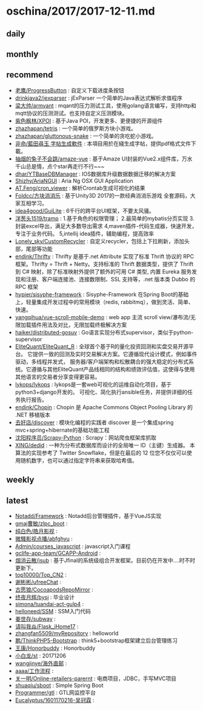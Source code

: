 # oschina/2017/2017-12-11.md



## daily



## monthly



## recommend

- [老鹰/ProgressButton](http://git.oschina.net/401328080/ProgressButton) : 自定义下载进度条按钮
- [drinkjava2/jexparser](http://git.oschina.net/drinkjava2/jexparser) : jExParser 一个简单的Java表达式解析求值程序
- [梁大帅/armyant](http://git.oschina.net/plug/armyant) : mqant的压力测试工具，使用golang语言编写，支持http和mqtt协议的压测测试。也支持自定义压测模块。
- [紫色枫林/XPOI](http://git.oschina.net/izifeng/XPOI) : 基于Java POI，开发更多、更便捷的开源组件
- [zhazhapan/tetris](http://git.oschina.net/zhazhapan_admin/tetris) : 一个简单的俄罗斯方块小游戏。
- [zhazhapan/gluttonous-snake](http://git.oschina.net/zhazhapan_admin/gluttonous-snake) : 一个简单的贪吃蛇小游戏。
- [非命/藍田尋玉 字帖生成軟件](http://git.oschina.net/antidestiny/calligraphy) : 本項目用於在綫生成字帖，提供pdf格式文件下載。
- [抽烟的兔子不会跳/amaze-vue](http://git.oschina.net/XuecongJi/amaze-vue) : 基于Amaze UI封装的Vue2.x组件库，万水千山总是情，点个star再走行不行~~~
- [dhar/YTBaseDBManager](http://git.oschina.net/dhar/YTBaseDBManager) : IOS数据库升级数据数据迁移的解决方案
- [Shizhy/AriaNGUI](http://git.oschina.net/petera/AriaNGUI) : Aria Ng OSX GUI Application
- [AT.Feng/cron_viewer](http://git.oschina.net/athurg/cron_viewer) : 解析Crontab生成可视化的结果
- [Foldcc/方块消消乐](http://git.oschina.net/Foldcc/FangKuaiXiaoXiaoLe) : 基于Unity3D 2017的一款经典消消乐游戏 全套源码，大家互相学习。
- [idea4good/GuiLite](http://git.oschina.net/idea4good/GuiLite) : 6千行的跨平台UI框架，不要太风骚。
- [洋葱头1519/tramp](http://git.oschina.net/YangCongTou1519/tramp) : 1.基于角色的权限管理； 2.最简单的mybatis分页实现 3.封装excel导出，满足大多数导出需求 4,maven插件-代码生成器，快速开发，专注于业务代码。 5,intellij idea插件，辅助编程，提高效率
- [Lonely_sky/CustomRecycler](http://git.oschina.net/customrecycler/customrecycler) : 自定义recycler，包括上下拉刷新，添加头部，尾部等功能
- [endink/Thrifty](http://git.oschina.net/endink/Thrifty) : Thrifty 是基于.net Attribute 实现了标准 Thrift 协议的 RPC 框架。Thrifty = Thrift + Netty。支持标准的 Thrift 数据类型，提供了 Thrift 到 C# 映射，除了标准映射外提供了额外的可用 C# 类型, 内置 Eureka 服务发现和注册、客户端连接池、连接数限制、SSL 支持等，.net 版本类 Dubbo 的 RPC 框架
- [hypier/sisyphe-framework](http://git.oschina.net/hypier/sisyphe-framework) : Sisyphe-Framework 在Spring Boot的基础上，轻量集成开发过程中的常用模块（redis, rabbitmq），做到灵活、简单、快速。
- [yangqihua/vue-scroll-mobile-demo](http://git.oschina.net/yangqihua/vue-scroll-mobile-demo) : web app 主流 scroll view/瀑布流/无限加载插件用法及对比，无限加载终极解决方案
- [haiker/distributed-gosuv](http://git.oschina.net/ihaiker/distributed-gosuv) : Go语言实现分布式supervisor，类似于python-supervisor
- [EliteQuant/EliteQuant_R](http://git.oschina.net/EliteQuant/EliteQuant_R) : 全球首个基于R的量化投资回测和实盘交易开源平台。 它提供一致的回测及实时交易解决方案。它遵循现代设计模式，例如事件驱动，多线程并发式， 服务器/客户端架构和松散耦合的强大稳定的分布式系统。它遵循与其他EliteQuant产品线相同的结构和绩效评估值，这使得与使用其他语言的交易者分享变得更容易。
- [lykops/lykops](http://git.oschina.net/lyk-ops/lykops) : lykops是一套web可视化的运维自动化项目，基于python3+django开发的。 可视化、简化执行ansible任务，并提供详细的任务执行报告。
- [endink/Chopin](http://git.oschina.net/endink/Chopin) : Chopin 是 Apache Commons Object Pooling Library 的 .NET 移植版本
- [去好店/discover](http://git.oschina.net/quhaodian/disconver) : 模块化编程的实践者 discover 是一个集成spring mvc+spring+hibernate的基础功能工程
- [沈阳程序员/Scrapy-Python](http://git.oschina.net/shenyangpy/scrapy) : Scrapy：网站爬虫框架库抓取
- [XING/dedid](http://git.oschina.net/dekuan/dedid) : 一种为分布式数据库而设计的全局唯一 ID（主键）生成器。 本算法的实现参考了 Twitter Snowflake，但是在最后的 12 位您不仅仅可以使用随机数字，也可以通过指定字符串来获取哈希值。


## weekly



## latest

- [Notadd/Framework](http://git.oschina.net/notadd/framework) : Notadd后台管理插件，基于VueJS实现
- [gmaj曹敏/zlpc_boot](http://git.oschina.net/begin01running/zlpc_boot) : 
- [纯白色/皓月影视](http://git.oschina.net/hyyll/HaoYueYingShi) : 
- [微騷影视点播/abfghyu](http://git.oschina.net/WeiYingShiDianBo/abfghyu) : 
- [Admin/courses_javascript](http://git.oschina.net/JCTechnology_963178841/courses_javascript) : javascript入门课程
- [gclife-app-team/GCAPP-Android](http://git.oschina.net/gclife-app-team/GCAPP-Android) : 
- [烟消云散/jsub](http://git.oschina.net/yunsanyanxiao/jsub) : 基于Jfinal的系统级组合开发框架。目前仍在开发中....时不时更新下。
- [top10000/Top_CN2](http://git.oschina.net/top1000/Top_CN2) : 
- [谢彬彬/ufreeChat](http://git.oschina.net/xiebinbin/ufreeChat) : 
- [古愿狼/CocoapodsRepoMirror](http://git.oschina.net/moshiwu/CocoapodsRepoMirror) : 
- [终夜月辉/bysj](http://git.oschina.net/gansun/bysj) : 毕业设计
- [simona/tuandai-act-gulp4](http://git.oschina.net/simona/tuandai-act-gulp4) : 
- [helloneed/SSM](http://git.oschina.net/rainyn/SSM) : SSM入门代码
- [姜世存/subway](http://git.oschina.net/jiangshicun/subway) : 
- [请叫我焱/Flask_iHome17](http://git.oschina.net/suokaikai/Flask_iHome17) : 
- [zhangfan5509/myRepository](http://git.oschina.net/zhangfan5509/myRepository) : helloworld
- [鹏/ThinkPHP5-Bootstrap](http://git.oschina.net/lipengphp/ThinkPHP5-Bootstrap) : think5+bootstrap框架建立后台管理练习
- [王康/Honorbuddy](http://git.oschina.net/gitwk/Honorbuddy) : Honorbuddy
- [小白龙/st](http://git.oschina.net/westgo/st) : 20171206
- [wangjinye/海外直邮](http://git.oschina.net/wangjinye/HaiWaiZhiYou) : 
- [aaaa/工作流程](http://git.oschina.net/ShenChouShiHaiWeiDianZiYouXianGongSi/GongZuoLiuCheng) : 
- [关一明/Online-retailers-parernt](http://git.oschina.net/GuanYiMing/Online-retailers-parernt) : 电商项目，JDBC，手写MVC项目
- [shuaqiu/sboot](http://git.oschina.net/shuaqiu/sboot) : Simple Spring Boot
- [Programmer/gtl](http://git.oschina.net/azemat/gtl) : GTL网监控平台
- [Eucalyptus/1601170216-吴冠霖](http://git.oschina.net/Eucalyptus/1601170216-WuGuanLin) : 
